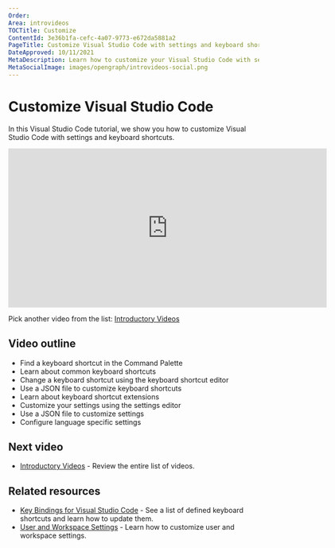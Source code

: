 ```yaml
---
Order:
Area: introvideos
TOCTitle: Customize
ContentId: 3e36b1fa-cefc-4a07-9773-e672da5881a2
PageTitle: Customize Visual Studio Code with settings and keyboard shortcuts
DateApproved: 10/11/2021
MetaDescription: Learn how to customize your Visual Studio Code with settings and keyboard shortcuts.
MetaSocialImage: images/opengraph/introvideos-social.png
---
```

# Customize Visual Studio Code

In this Visual Studio Code tutorial, we show you how to customize Visual Studio Code with settings and keyboard shortcuts.

<iframe src="https://www.microsoft.com/videoplayer/embed/RWBdEz" width="640" height="320" allowFullScreen="true" frameBorder="0" title="Customize Visual Studio Code"></iframe>

Pick another video from the list: [Introductory Videos](/docs/getstarted/introvideos.md)

## Video outline

* Find a keyboard shortcut in the Command Palette
* Learn about common keyboard shortcuts
* Change a keyboard shortcut using the keyboard shortcut editor
* Use a JSON file to customize keyboard shortcuts
* Learn about keyboard shortcut extensions
* Customize your settings using the settings editor
* Use a JSON file to customize settings
* Configure language specific settings

## Next video

* [Introductory Videos](/docs/getstarted/introvideos.md) - Review the entire list of videos.

## Related resources

* [Key Bindings for Visual Studio Code](/docs/getstarted/keybindings.md) - See a list of defined keyboard shortcuts and learn how to update them.
* [User and Workspace Settings](/docs/getstarted/settings.md) - Learn how to customize user and workspace settings.
